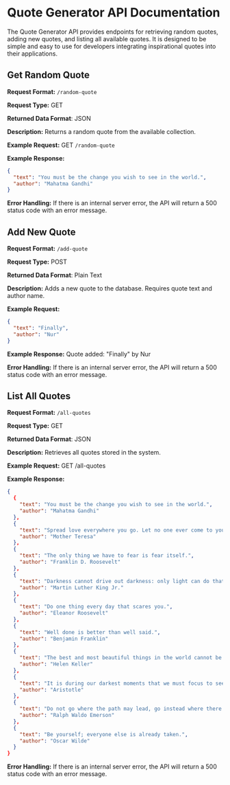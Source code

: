 # Quote Generator API Documentation
The Quote Generator API provides endpoints for retrieving random quotes, adding new quotes, and listing all available quotes. It is designed to be simple and easy to use for developers integrating inspirational quotes into their applications.

## Get Random Quote
**Request Format:** `/random-quote`

**Request Type:** GET

**Returned Data Format**: JSON

**Description:** Returns a random quote from the available collection.

**Example Request:** GET `/random-quote`

**Example Response:**

```json
{
  "text": "You must be the change you wish to see in the world.",
  "author": "Mahatma Gandhi"
}
```

**Error Handling:**
If there is an internal server error, the API will return a 500 status code with an error message.


## Add New Quote
**Request Format:** `/add-quote`

**Request Type:** POST

**Returned Data Format**: Plain Text

**Description:** Adds a new quote to the database. Requires quote text and author name.

**Example Request:** 
```json
{
  "text": "Finally",
  "author": "Nur"
}
```

**Example Response:**
Quote added: "Finally" by Nur

**Error Handling:**
If there is an internal server error, the API will return a 500 status code with an error message.


## List All Quotes
**Request Format:** `/all-quotes`

**Request Type:** GET

**Returned Data Format**: JSON

**Description:** Retrieves all quotes stored in the system.

**Example Request:** GET /all-quotes

**Example Response:**

```json
{
  {
    "text": "You must be the change you wish to see in the world.",
    "author": "Mahatma Gandhi"
  },
  {
    "text": "Spread love everywhere you go. Let no one ever come to you without leaving happier.",
    "author": "Mother Teresa"
  },
  {
    "text": "The only thing we have to fear is fear itself.",
    "author": "Franklin D. Roosevelt"
  },
  {
    "text": "Darkness cannot drive out darkness: only light can do that. Hate cannot drive out hate: only love can do that.",
    "author": "Martin Luther King Jr."
  },
  {
    "text": "Do one thing every day that scares you.",
    "author": "Eleanor Roosevelt"
  },
  {
    "text": "Well done is better than well said.",
    "author": "Benjamin Franklin"
  },
  {
    "text": "The best and most beautiful things in the world cannot be seen or even touched - they must be felt with the heart.",
    "author": "Helen Keller"
  },
  {
    "text": "It is during our darkest moments that we must focus to see the light.",
    "author": "Aristotle"
  },
  {
    "text": "Do not go where the path may lead, go instead where there is no path and leave a trail.",
    "author": "Ralph Waldo Emerson"
  },
  {
    "text": "Be yourself; everyone else is already taken.",
    "author": "Oscar Wilde"
  }
}
```

**Error Handling:**
If there is an internal server error, the API will return a 500 status code with an error message.